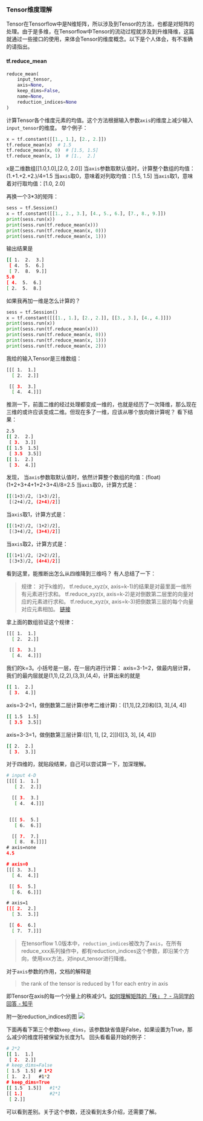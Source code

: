 <script type="text/javascript" src="http://cdn.mathjax.org/mathjax/latest/MathJax.js?config=default"></script>
### Tensor维度理解
Tensor在Tensorflow中是N维矩阵，所以涉及到Tensor的方法，也都是对矩阵的处理。由于是多维，在Tensorflow中Tensor的流动过程就涉及到升维降维，这篇就通过一些接口的使用，来体会Tensor的维度概念。以下是个人体会，有不准确的请指出。

#### tf.reduce_mean

```python
reduce_mean(
    input_tensor,
    axis=None,
    keep_dims=False,
    name=None,
    reduction_indices=None
)
```
计算Tensor各个维度元素的均值。这个方法根据输入参数`axis`的维度上减少输入`input_tensor`的维度。
举个例子：
```python
x = tf.constant([[1., 1.], [2., 2.]])
tf.reduce_mean(x)  # 1.5
tf.reduce_mean(x, 0)  # [1.5, 1.5]
tf.reduce_mean(x, 1)  # [1.,  2.]
```

x是二维数组[[1.0,1.0],[2.0, 2.0]]
当`axis`参数取默认值时，计算整个数组的均值：(1.+1.+2.+2.)/4=1.5
当`axis`取0，意味着对列取均值：[1.5, 1.5]
当`axis`取1，意味着对行取均值：[1.0, 2.0]

再换一个3*3的矩阵：
```python
sess = tf.Session()
x = tf.constant([[1., 2., 3.], [4., 5., 6.], [7., 8., 9.]])
print(sess.run(x))
print(sess.run(tf.reduce_mean(x)))
print(sess.run(tf.reduce_mean(x, 0)))
print(sess.run(tf.reduce_mean(x, 1)))
```
输出结果是
```bash
[[ 1.  2.  3.]
 [ 4.  5.  6.]
 [ 7.  8.  9.]]
5.0
[ 4.  5.  6.]
[ 2.  5.  8.]
```

如果我再加一维是怎么计算的？
```python
sess = tf.Session()
x = tf.constant([[[1., 1.], [2., 2.]], [[3., 3.], [4., 4.]]])
print(sess.run(x))
print(sess.run(tf.reduce_mean(x)))
print(sess.run(tf.reduce_mean(x, 0)))
print(sess.run(tf.reduce_mean(x, 1)))
print(sess.run(tf.reduce_mean(x, 2)))
```
我给的输入Tensor是三维数组：
```bash
[[[ 1.  1.]
  [ 2.  2.]]

 [[ 3.  3.]
  [ 4.  4.]]]
```
推测一下，前面二维的经过处理都变成一维的，也就是经历了一次降维，那么现在三维的或许应该变成二维。但现在多了一维，应该从哪个放向做计算呢？
看下结果：
```bash
2.5
[[ 2.  2.]
 [ 3.  3.]]
[[ 1.5  1.5]
 [ 3.5  3.5]]
[[ 1.  2.]
 [ 3.  4.]]
```

发现，
当`axis`参数取默认值时，依然计算整个数组的均值：(float)(1+2+3+4+1+2+3+4)/8=2.5
当`axis`取0，计算方式是：

```bash
[[(1+3)/2, (1+3)/2],
 [(2+4)/2, (2+4)/2]]
```

当`axis`取1，计算方式是：

```bash
[[(1+2)/2, (1+2)/2],
 [(3+4)/2, (3+4)/2]]
```
当`axis`取2，计算方式是：

```bash
[[(1+1)/2, (2+2)/2],
 [(3+3)/2, (4+4)/2]]
```

看到这里，能推断出怎么从四维降到三维吗？
有人总结了一下：
>规律：
>对于k维的，
>tf.reduce_xyz(x, axis=k-1)的结果是对最里面一维所有元素进行求和。
>tf.reduce_xyz(x, axis=k-2)是对倒数第二层里的向量对应的元素进行求和。
>tf.reduce_xyz(x, axis=k-3)把倒数第三层的每个向量对应元素相加。
>[链接](https://www.zhihu.com/question/51325408/answer/238082462)

拿上面的数组验证这个规律：
```bash
[[[ 1.  1.]
  [ 2.  2.]]

 [[ 3.  3.]
  [ 4.  4.]]]
```

我们的k=3。小括号是一层，在一层内进行计算：
axis=3-1=2，做最内层计算，我们的最内层就是(1,1),(2,2),(3,3),(4,4)，计算出来的就是

```bash
[[ 1.  2.]
 [ 3.  4.]]
```

axis=3-2=1，做倒数第二层计算(参考二维计算)：([1,1],[2,2])和([3, 3],[4, 4])

```bash
[[ 1.5  1.5]
 [ 3.5  3.5]]
```

axis=3-3=1，做倒数第三层计算:([[1, 1], [2, 2]])([[3, 3], [4, 4]])

```bash
[[ 2.  2.]
 [ 3.  3.]]
```

对于四维的，就贴段结果，自己可以尝试算一下，加深理解。

```bash
# input 4-D
[[[[ 1.  1.]
   [ 2.  2.]]

  [[ 3.  3.]
   [ 4.  4.]]]


 [[[ 5.  5.]
   [ 6.  6.]]

  [[ 7.  7.]
   [ 8.  8.]]]]
# axis=none
4.5

# axis=0
[[[ 3.  3.]
  [ 4.  4.]]

 [[ 5.  5.]
  [ 6.  6.]]]

# axis=1
[[[ 2.  2.]
  [ 3.  3.]]

 [[ 6.  6.]
  [ 7.  7.]]]
```

> 在tensorflow 1.0版本中，`reduction_indices`被改为了`axis`，在所有reduce_xxx系列操作中，都有reduction_indices这个参数，即沿某个方向，使用xxx方法，对input_tensor进行降维。

对于`axis`参数的作用，文档的解释是
> the rank of the tensor is reduced by 1 for each entry in axis

即Tensor在axis的每一个分量上的秩减少1。[如何理解矩阵的「秩」？ - 马同学的回答 - 知乎](https://www.zhihu.com/question/21605094/answer/167612272)

附一张reduction_indices的图
![](https://pic2.zhimg.com/50/v2-c92ac5c3a50e4bd3d60e29c2ddc4c5e9_hd.jpg)


下面再看下第三个参数`keep_dims`，该参数缺省值是False，如果设置为True，那么减少的维度将被保留为长度为1。
回头看看最开始的例子：
```bash
# 2*2
[[ 1.  1.]
 [ 2.  2.]]
# keep_dims=False
[ 1.5  1.5]	# 1*2
[ 1.  2.]	#1*2
# keep_dims=True
[[ 1.5  1.5]]	#1*2
[[ 1.]			#2*1
 [ 2.]]
```
可以看到差别。关于这个参数，还没看到太多介绍，还需要了解。

